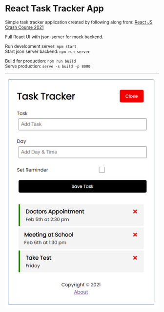 
# React Task Tracker App

Simple task tracker application created by following along from: [React JS Crash Course 2021](https://www.youtube.com/watch?v=w7ejDZ8SWv8)

Full React UI with json-server for mock backend.

Run development server: `npm start` \
Start json server backend: `npm run server`

Build for production: `npm run build` \
Serve production: `serve -s build -p 8000`

---

![Screenshot](screenshot.png)
